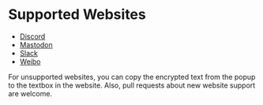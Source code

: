 # Supported Websites

- [Discord](https://discordapp.com/)
- [Mastodon](https://mastodon.social/)
- [Slack](https://slack.com/)
- [Weibo](https://www.weibo.com/)

For unsupported websites, you can copy the encrypted text from the popup to the
textbox in the website. Also, pull requests about new website support are
welcome.
